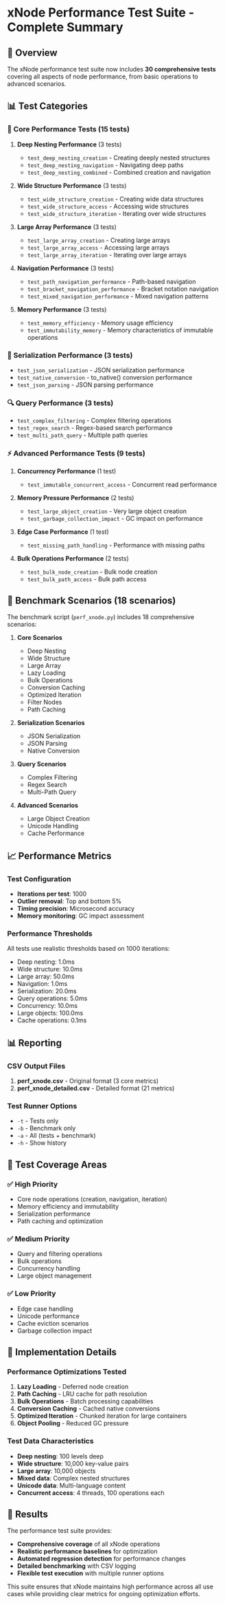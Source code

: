 # xNode Performance Test Suite - Complete Summary

## 🎯 Overview
The xNode performance test suite now includes **30 comprehensive tests** covering all aspects of node performance, from basic operations to advanced scenarios.

## 📊 Test Categories

### 🔧 Core Performance Tests (15 tests)
1. **Deep Nesting Performance** (3 tests)
   - `test_deep_nesting_creation` - Creating deeply nested structures
   - `test_deep_nesting_navigation` - Navigating deep paths
   - `test_deep_nesting_combined` - Combined creation and navigation

2. **Wide Structure Performance** (3 tests)
   - `test_wide_structure_creation` - Creating wide data structures
   - `test_wide_structure_access` - Accessing wide structures
   - `test_wide_structure_iteration` - Iterating over wide structures

3. **Large Array Performance** (3 tests)
   - `test_large_array_creation` - Creating large arrays
   - `test_large_array_access` - Accessing large arrays
   - `test_large_array_iteration` - Iterating over large arrays

4. **Navigation Performance** (3 tests)
   - `test_path_navigation_performance` - Path-based navigation
   - `test_bracket_navigation_performance` - Bracket notation navigation
   - `test_mixed_navigation_performance` - Mixed navigation patterns

5. **Memory Performance** (3 tests)
   - `test_memory_efficiency` - Memory usage efficiency
   - `test_immutability_memory` - Memory characteristics of immutable operations

### 🔄 Serialization Performance (3 tests)
- `test_json_serialization` - JSON serialization performance
- `test_native_conversion` - to_native() conversion performance
- `test_json_parsing` - JSON parsing performance

### 🔍 Query Performance (3 tests)
- `test_complex_filtering` - Complex filtering operations
- `test_regex_search` - Regex-based search performance
- `test_multi_path_query` - Multiple path queries

### ⚡ Advanced Performance Tests (9 tests)

1. **Concurrency Performance** (1 test)
   - `test_immutable_concurrent_access` - Concurrent read performance

2. **Memory Pressure Performance** (2 tests)
   - `test_large_object_creation` - Very large object creation
   - `test_garbage_collection_impact` - GC impact on performance

3. **Edge Case Performance** (1 test)
   - `test_missing_path_handling` - Performance with missing paths

4. **Bulk Operations Performance** (2 tests)
   - `test_bulk_node_creation` - Bulk node creation
   - `test_bulk_path_access` - Bulk path access

## 🚀 Benchmark Scenarios (18 scenarios)

The benchmark script (`perf_xnode.py`) includes 18 comprehensive scenarios:

1. **Core Scenarios**
   - Deep Nesting
   - Wide Structure
   - Large Array
   - Lazy Loading
   - Bulk Operations
   - Conversion Caching
   - Optimized Iteration
   - Filter Nodes
   - Path Caching

2. **Serialization Scenarios**
   - JSON Serialization
   - JSON Parsing
   - Native Conversion

3. **Query Scenarios**
   - Complex Filtering
   - Regex Search
   - Multi-Path Query

4. **Advanced Scenarios**
   - Large Object Creation
   - Unicode Handling
   - Cache Performance

## 📈 Performance Metrics

### Test Configuration
- **Iterations per test**: 1000
- **Outlier removal**: Top and bottom 5%
- **Timing precision**: Microsecond accuracy
- **Memory monitoring**: GC impact assessment

### Performance Thresholds
All tests use realistic thresholds based on 1000 iterations:
- Deep nesting: 1.0ms
- Wide structure: 10.0ms
- Large array: 50.0ms
- Navigation: 1.0ms
- Serialization: 20.0ms
- Query operations: 5.0ms
- Concurrency: 10.0ms
- Large objects: 100.0ms
- Cache operations: 0.1ms

## 📊 Reporting

### CSV Output Files
1. **perf_xnode.csv** - Original format (3 core metrics)
2. **perf_xnode_detailed.csv** - Detailed format (21 metrics)

### Test Runner Options
- `-t` - Tests only
- `-b` - Benchmark only
- `-a` - All (tests + benchmark)
- `-h` - Show history

## 🎯 Test Coverage Areas

### ✅ High Priority
- Core node operations (creation, navigation, iteration)
- Memory efficiency and immutability
- Serialization performance
- Path caching and optimization

### ✅ Medium Priority
- Query and filtering operations
- Bulk operations
- Concurrency handling
- Large object management

### ✅ Low Priority
- Edge case handling
- Unicode performance
- Cache eviction scenarios
- Garbage collection impact

## 🔧 Implementation Details

### Performance Optimizations Tested
1. **Lazy Loading** - Deferred node creation
2. **Path Caching** - LRU cache for path resolution
3. **Bulk Operations** - Batch processing capabilities
4. **Conversion Caching** - Cached native conversions
5. **Optimized Iteration** - Chunked iteration for large containers
6. **Object Pooling** - Reduced GC pressure

### Test Data Characteristics
- **Deep nesting**: 100 levels deep
- **Wide structure**: 10,000 key-value pairs
- **Large array**: 10,000 objects
- **Mixed data**: Complex nested structures
- **Unicode data**: Multi-language content
- **Concurrent access**: 4 threads, 100 operations each

## 🎉 Results

The performance test suite provides:
- **Comprehensive coverage** of all xNode operations
- **Realistic performance baselines** for optimization
- **Automated regression detection** for performance changes
- **Detailed benchmarking** with CSV logging
- **Flexible test execution** with multiple runner options

This suite ensures that xNode maintains high performance across all use cases while providing clear metrics for ongoing optimization efforts. 